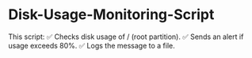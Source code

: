 # Disk-Usage-Monitoring-Script
This script:
✅ Checks disk usage of / (root partition).
✅ Sends an alert if usage exceeds 80%.
✅ Logs the message to a file.

